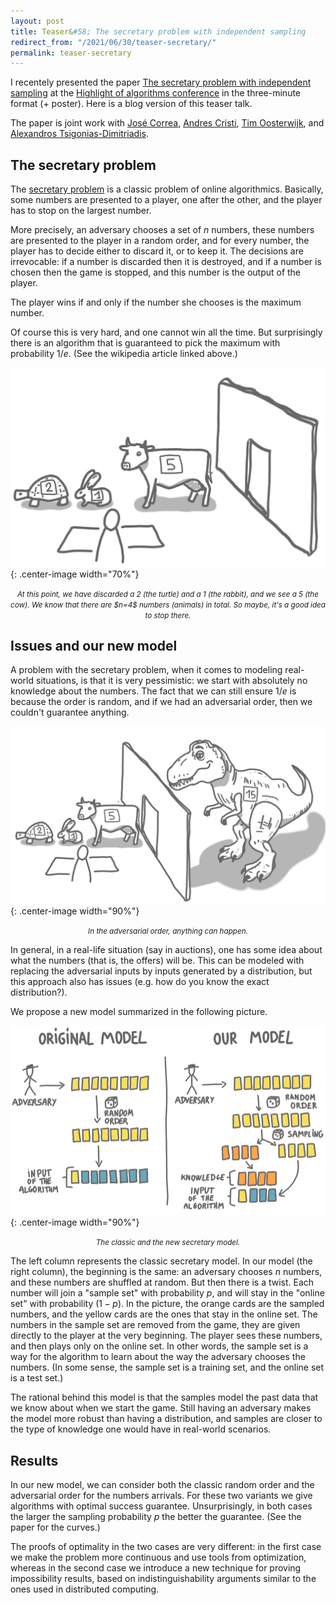 ```yaml
---
layout: post
title: Teaser&#58; The secretary problem with independent sampling
redirect_from: "/2021/06/30/teaser-secretary/"
permalink: teaser-secretary
---
```


I recentely presented the paper 
[The secretary problem with independent sampling](https://perso.liris.cnrs.fr/lfeuilloley/publications/secretary.html)
at the [Highlight of algorithms conference](https://www.highlightsofalgorithms.org/) 
in the three-minute format (+ poster). Here is a blog version of this 
teaser talk. 

The paper is joint work with 
[José Correa](https://www.dii.uchile.cl/~jcorrea/), 
[Andres Cristi](https://sites.google.com/view/andres-cristi),
[Tim Oosterwijk](https://sites.google.com/view/timoosterwijk/),
and [Alexandros Tsigonias-Dimitriadis](https://www.gs.tum.de/en/adone/participating-researchers/tsigonias-dimitriadis-alexandros/).

## The secretary problem

The [secretary problem](https://en.wikipedia.org/wiki/Secretary_problem) 
is a classic problem of online algorithmics. Basically, some numbers are 
presented to a player, one after the other, and the player has to stop on 
the largest number. 

More precisely, an adversary chooses a set of $n$ numbers, 
these numbers are presented to the player in a random order, and for every 
number, the player has to decide either to discard it, or to keep it. 
The decisions are irrevocable: if a number is discarded then it is destroyed, 
and if a number is chosen then the game is stopped, and this number is the 
output of the player. 

The player wins if and only if the number she chooses is the maximum number. 

Of course this is very hard, and one cannot win all the time. 
But surprisingly there is an algorithm that is guaranteed to pick the 
maximum with probability $1/e$. (See the wikipedia article linked above.) 

![](../assets/secretary-animals.png){: .center-image width="70%"}
<p align="center"><small><i>
At this point, we have discarded a 2 (the turtle) and a 1 (the rabbit), and 
we see a 5 (the cow). We know that there are $n=4$ numbers (animals) in 
total. So maybe, it's a good idea to stop there. 
</i></small></p>

## Issues and our new model

A problem with the secretary problem, when it comes to modeling real-world
situations, is that it is very pessimistic: we start with absolutely no 
knowledge about the numbers. The fact that we can still ensure $1/e$ is 
because the order is random, and if we had an adversarial order, then we 
couldn't guarantee anything. 

![](../assets/secretary-animals-2.png){: .center-image width="90%"}
<p align="center"><small><i>
In the adversarial order, anything can happen.
</i></small></p>

In general, in a real-life situation (say in auctions), one has some idea 
about what the numbers (that is, the offers) will be. This can be modeled 
with replacing the adversarial inputs by inputs generated by a distribution,
but this approach also has issues (e.g. how do you know the exact
distribution?). 

We propose a new model summarized in the following picture.

![](../assets/secretary-models.png){: .center-image width="90%"}
<p align="center"><small><i>
The classic and the new secretary model.
</i></small></p>

The left column represents the classic secretary model. In our model 
(the right column), the 
beginning is the same: an adversary chooses $n$ numbers, and these numbers 
are shuffled at random. But then there is a twist. Each number will join
a "sample set" with probability $p$, and will stay in the "online set" with 
probability $(1-p)$. 
In the picture, the orange cards are the sampled numbers, and the yellow 
cards are the ones that stay in the online set.
The numbers in the sample set are removed from the 
game, they are given directly to the player at the very beginning. 
The player sees these numbers, and then plays only on the online set. 
In other words, the sample set is a way for the algorithm to learn about 
the way the adversary chooses the numbers. 
(In some sense, the sample set is a training set, and the online set is a 
test set.)

The rational behind this model is that the samples model the past data 
that we know about when we start the game. Still having an adversary
makes the model more robust than having a distribution, and samples are 
closer to the type of knowledge one would have in real-world scenarios.

## Results

In our new model, we can consider both the classic random order and the 
adversarial order for the numbers arrivals. 
For these two variants we give algorithms
with optimal success guarantee. Unsurprisingly, in both cases the larger 
the sampling probability $p$ the better the guarantee. (See the paper for 
the curves.)

The proofs of optimality in the two cases are very different: in the first
case we make the problem more continuous and use tools from optimization, 
whereas in the second case we introduce a new technique for proving 
impossibility results, based on indistinguishability arguments similar to 
the ones used in distributed computing. 

